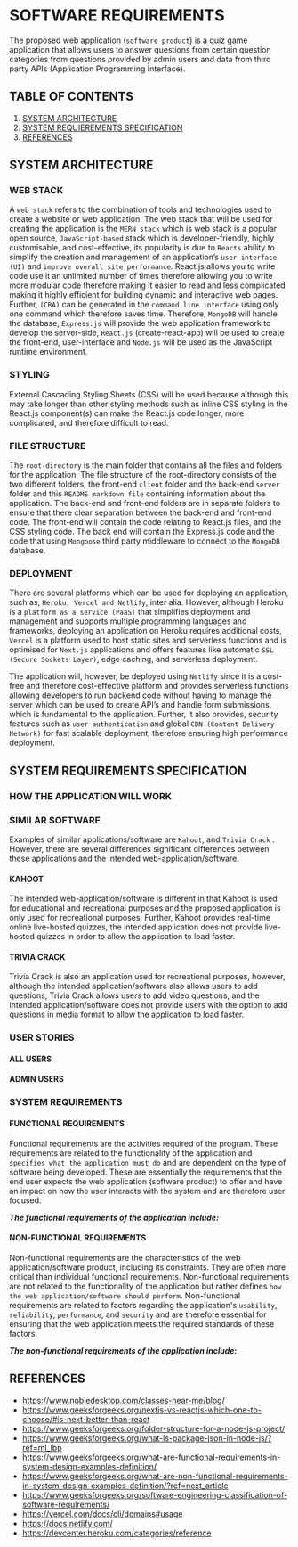 # SOFTWARE REQUIREMENTS
The proposed web application (`software product`) is a quiz game application that allows users to  answer questions from certain question categories from questions provided by admin users and data from third party APIs (Application Programming Interface).  

## TABLE OF CONTENTS
1. [SYSTEM ARCHITECTURE](#system-architecture)
2. [SYSTEM REQUIEREMENTS SPECIFICATION](#system-requirements-specification)
3. [REFERENCES](#references)
   
## SYSTEM ARCHITECTURE
### WEB STACK

A `web stack` refers to the combination of tools and technologies used to create a website or web application. The web stack that will be used for creating the application is the `MERN stack` which is web stack is a popular open source, `JavaScript-based` stack which is developer-friendly, highly customisable, and cost-effective, its popularity is due to `Reacts` ability to simplify the creation and management of an application’s `user interface (UI)` and `improve overall site performance`. 
React.js allows you to write code use it an unlimited number of times therefore allowing you to write more modular code therefore making it easier to read and less complicated making it highly efficient for building dynamic and interactive web pages. Further, `(CRA)` can be generated in the `command line interface` using only one command which therefore saves time.
Therefore, `MongoDB` will handle the database, `Express.js` will provide the web application framework to develop the server-side, `React.js` (create-react-app) will be used to create the front-end, user-interface and `Node.js` will be used as the JavaScript runtime environment. 

### STYLING 
External Cascading Styling Sheets (CSS) will be used because although this may take longer than other styling methods such as inline CSS styling in the React.js component(s) can make the React.js code longer, more complicated, and therefore difficult to read. 

### FILE STRUCTURE
The `root-directory` is the main folder that contains all the files and folders for the application. The file structure of the root-directory consists of the two different folders, the front-end `client` folder and the back-end `server` folder and this `README markdown file` containing information about the application. The back-end and front-end folders are in separate folders to ensure that there clear separation between the back-end and front-end code.
The front-end will contain the code relating to React.js files, and the CSS styling code. The back end will contain the Express.js code and the code that using `Mongoose` third party middleware to connect to the `MongoDB` database. 

### DEPLOYMENT

There are several platforms which can be used for deploying an application, such as, `Heroku, Vercel and Netlify`, inter alia. However, although Heroku is a `platform as a service (PaaS)` that simplifies deployment and management and supports multiple programming languages and frameworks, deploying an application on Heroku requires additional costs, `Vercel` is a platform used to host static sites and serverless functions and is optimised for `Next.js` applications and offers features like automatic `SSL (Secure Sockets Layer)`, edge caching, and serverless deployment.

The application will, however, be deployed using `Netlify` since it is a cost-free and therefore cost-effective platform and provides serverless functions allowing developers to run backend code without having to manage the server which can be used to create API’s and handle form submissions, which is fundamental to the application. Further, it also provides, security features such as `user authentication` and global `CDN (Content Delivery Network)` for fast scalable deployment, therefore ensuring high performance deployment.

## SYSTEM REQUIREMENTS SPECIFICATION
### HOW THE APPLICATION WILL WORK
### SIMILAR SOFTWARE

Examples of similar applications/software are `Kahoot`, and `Trivia Crack` . However, there are several differences significant differences between these applications and the intended web-application/software.

#### KAHOOT
The intended web-application/software is different in that Kahoot is used for educational and recreational purposes and the proposed application is only used for recreational purposes. Further, Kahoot provides real-time online live-hosted quizzes, the intended application does not provide live-hosted quizzes in order to allow the application to load faster.

#### TRIVIA CRACK
Trivia Crack is also an application used for recreational purposes, however, although the intended application/software also allows users to add questions, Trivia Crack allows users to add video questions, and the intended application/software does not provide users with the option to add questions in media format to  allow the application to load faster.

### USER STORIES
#### ALL USERS
#### ADMIN USERS
### SYSTEM REQUIREMENTS 
#### FUNCTIONAL REQUIREMENTS 
Functional requirements are the activities required of the program. These requirements are related to the functionality of the application and `specifies what the application must do` and are dependent on the type of software being developed. These are essentially the requirements that the end user expects the web application (software product) to offer and have an impact on how the user interacts with the system and are therefore user focused. 

***The functional requirements of the application include:***

#### NON-FUNCTIONAL REQUIREMENTS
Non-functional requirements are the characteristics of the web application/software product, including its constraints. They are often more critical than individual functional requirements. Non-functional requirements are not related to the functionality of the application but rather defines `how the web application/software should perform`. Non-functional requirements are related to factors regarding the application's `usability`, `reliability`, `performance`, and `security` and are therefore essential for ensuring that the web application meets the required standards of these factors.

***The non-functional requirements of the application include:***

## REFERENCES

- https://www.nobledesktop.com/classes-near-me/blog/
- https://www.geeksforgeeks.org/nextjs-vs-reactjs-which-one-to-choose/#is-next-better-than-react
- https://www.geeksforgeeks.org/folder-structure-for-a-node-js-project/
- https://www.geeksforgeeks.org/what-is-package-json-in-node-js/?ref=ml_lbp
- https://www.geeksforgeeks.org/what-are-functional-requirements-in-system-design-examples-definition/
- https://www.geeksforgeeks.org/what-are-non-functional-requirements-in-system-design-examples-definition/?ref=next_article
- https://www.geeksforgeeks.org/software-engineering-classification-of-software-requirements/
- https://vercel.com/docs/cli/domains#usage
- https://docs.netlify.com/
- https://devcenter.heroku.com/categories/reference 
